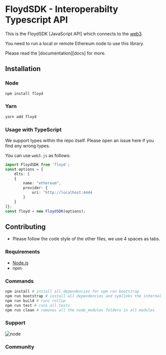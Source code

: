 # FloydSDK - Interoperabilty Typescript API

This is the FloydSDK [JavaScript API]
which connects to the [web3](https://github.com/ethereum/web3.js).

You need to run a local or remote Ethereum node to use this library.

Please read the [documentation][docs] for more.

## Installation

### Node

```bash
npm install floyd
```

### Yarn

```bash
yarn add floyd
```

### Usage with TypeScript

We support types within the repo itself. Please open an issue here if you find any wrong types.

You can use `web3.js` as follows:

```typescript
import FloydSDK from 'floyd';
const options = {
    dlts: [
    { 
        name: "ethereum", 
        provider: {
            uri: "http://localhost:4444
        }
    }
]};
const floyd = new FloydSDK(options);
```

## Contributing

- Please follow the code style of the other files, we use 4 spaces as tabs.

### Requirements

* [Node.js](https://nodejs.org)
* npm

### Commands
```bash
npm install # install all dependencies for npm run bootstrap
npm run bootstrap # install all dependencies and symlinks the internal modules for all modules
npm run build # runs rollup
npm run test # runs all tests 
npm run clean # removes all the node_modules folders in all modules

```

### Support

![node](https://img.shields.io/badge/node->=8-green.svg)

### Community


[repo]: https://github.com/ethereum/floydsdk
